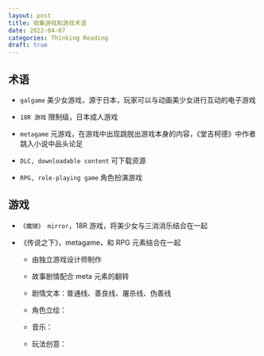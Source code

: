 ```yaml
---
layout: post
title: 收集游戏和游戏术语
date: 2022-04-07
categories: Thinking Reading
draft: true
---
```


## 术语

- `galgame` 美少女游戏，源于日本，玩家可以与动画美少女进行互动的电子游戏

- `18R 游戏` 限制级，日本成人游戏

- `metagame` 元游戏，在游戏中出现跳脱出游戏本身的内容，《堂吉柯德》中作者跳入小说中品头论足

- `DLC, downloadable content` 可下载资源

- `RPG, role-playing game` 角色扮演游戏

## 游戏

- `《魔镜》 mirror`，18R 游戏，将美少女与三消消乐结合在一起

- 《传说之下》，metagame，和 RPG 元素结合在一起

  - 由独立游戏设计师制作

  <!---->

  - 故事剧情配合 meta 元素的翻转

  - 剧情文本：普通线、善良线、屠杀线、伪善线

  - 角色立绘：

  - 音乐：

  - 玩法创意：
